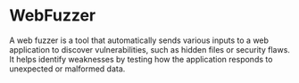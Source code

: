 # WebFuzzer
A web fuzzer is a tool that automatically sends various inputs to a web application to discover vulnerabilities, such as hidden files or security flaws. It helps identify weaknesses by testing how the application responds to unexpected or malformed data.
